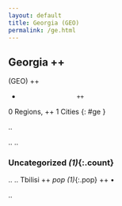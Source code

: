 ```yaml
---
layout: default
title: Georgia (GEO)
permalink: /ge.html
---
```



## Georgia   ++
(GEO)  ++
-                     ++
0 Regions, ++
1 Cities
{: #ge }

.. 




.. 
.. 


### Uncategorized _(1)_{:.count}


..
..
Tbilisi  ++
 _pop (1)_{:.pop} ++
•




.. 
 
